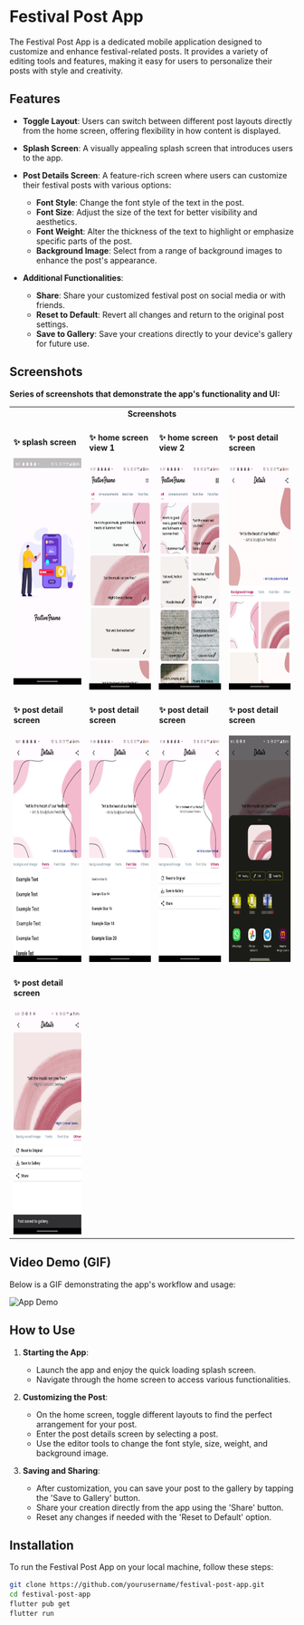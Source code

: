 # Festival Post App

The Festival Post App is a dedicated mobile application designed to customize and enhance festival-related posts. It provides a variety of editing tools and features, making it easy for users to personalize their posts with style and creativity.

## Features

- **Toggle Layout**: Users can switch between different post layouts directly from the home screen, offering flexibility in how content is displayed.

- **Splash Screen**: A visually appealing splash screen that introduces users to the app.

- **Post Details Screen**: A feature-rich screen where users can customize their festival posts with various options:
    - **Font Style**: Change the font style of the text in the post.
    - **Font Size**: Adjust the size of the text for better visibility and aesthetics.
    - **Font Weight**: Alter the thickness of the text to highlight or emphasize specific parts of the post.
    - **Background Image**: Select from a range of background images to enhance the post's appearance.

- **Additional Functionalities**:
    - **Share**: Share your customized festival post on social media or with friends.
    - **Reset to Default**: Revert all changes and return to the original post settings.
    - **Save to Gallery**: Save your creations directly to your device's gallery for future use.

## Screenshots

**Series of screenshots that demonstrate the app's functionality and UI:**  
<table style="border-collapse: collapse; width: 100%;">
<tr>
<th colspan="4" style="text-align: center; border: 0;">Screenshots</th>
</tr>
<tr>
<td style="width: 250px; border: 0;">

#### ✨ splash screen
<img src="screenshots/screenshot1.png" height="400em" />

</td>
<td style="width: 220px; border: 0;">

#### ✨ home screen view 1
<img src="screenshots/screenshot2.png" height="400em" />

</td>
<td style="width: 220px; border: 0;">

#### ✨ home screen view 2
<img src="screenshots/screenshot3.png" height="400em" />

</td>
<td style="width: 220px; border: 0;">

#### ✨ post detail screen
<img src="screenshots/screenshot4.png" height="400em" />

</td>
</tr>
<tr>
<td style="width: 220px; border: 0;">

#### ✨ post detail screen
<img src="screenshots/screenshot5.png" height="400em" />

</td>
<td style="width: 220px; border: 0;">

#### ✨ post detail screen
<img src="screenshots/screenshot6.png" height="400em" />

</td>
<td style="width: 220px; border: 0;">

#### ✨ post detail screen
<img src="screenshots/screenshot7.png" height="400em" />

</td>
<td style="width: 220px; border: 0;">

#### ✨ post detail screen
<img src="screenshots/screenshot8.png" height="400em" />

</td>
</tr>
<tr>
<td style="width: 220px; border: 0;">

#### ✨ post detail screen
<img src="screenshots/screenshot9.png" height="400em" />

</td>

<!-- <td style="width: 220px; border: 0;">
<!-- Placeholder for alignment or future content -->
<!-- </td> -->
<!-- <td style="width: 220px; border: 0;"> -->
<!-- Placeholder for alignment or future content -->
<!-- </td> --> 
</tr>
</table>

## Video Demo (GIF)

Below is a GIF demonstrating the app's workflow and usage:

![App Demo](path/to/app_demo.gif)

## How to Use

1. **Starting the App**:
    - Launch the app and enjoy the quick loading splash screen.
    - Navigate through the home screen to access various functionalities.

2. **Customizing the Post**:
    - On the home screen, toggle different layouts to find the perfect arrangement for your post.
    - Enter the post details screen by selecting a post.
    - Use the editor tools to change the font style, size, weight, and background image.

3. **Saving and Sharing**:
    - After customization, you can save your post to the gallery by tapping the 'Save to Gallery' button.
    - Share your creation directly from the app using the 'Share' button.
    - Reset any changes if needed with the 'Reset to Default' option.

## Installation

To run the Festival Post App on your local machine, follow these steps:

```bash
git clone https://github.com/yourusername/festival-post-app.git
cd festival-post-app
flutter pub get
flutter run
